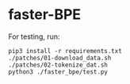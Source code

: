 # faster-BPE

For testing, run:

```
pip3 install -r requirements.txt
./patches/01-download_data.sh
./patches/02-tokenize_dat.sh
python3 ./faster_bpe/test.py
```